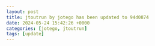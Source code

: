 ```yaml
---
layout: post
title: jtoutrun by jotego has been updated to 94d0874
date: 2024-05-24 15:42:26 +0000
categories: [jotego, jtoutrun]
tags: [update]
---
```


